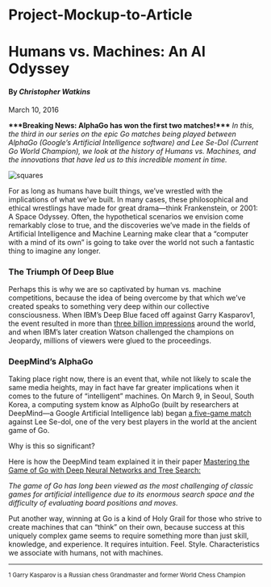 # Project-Mockup-to-Article


<!DOCTYPE html>
<html lang="en">
<head>
  <meta charset="UTF-8">
  <title>Humans vs Machines Blog2</title>
</head>
<body>
  <!-- This was adapted from: http://blog.udacity.com/2016/03/humans-vs-machines-an-ai-odyssey-2.html -->
  <!-- Format this text to match the mockup exactly! -->
  <h1>Humans vs. Machines: An AI Odyssey</h1>

  <h4>By <em>Christopher Watkins</em></h4>

  <p>March 10, 2016</p>

  <p><strong>***Breaking News: AlphaGo has won the first two matches!***</strong> <em>In this, the third in our series on the epic Go matches being played between AlphaGo (Google’s Artificial Intelligence software) and Lee Se-Dol (Current Go World Champion), we look at the history of Humans vs. Machines, and the innovations that have led us to this incredible moment in time.</em>
  </p>

  <img src="http://i2.wp.com/blog.udacity.com/wp-content/uploads/2016/03/56df2490a351d802222160.gif" alt="squares">

  <p>For as long as humans have built things, we’ve wrestled with the implications of what we’ve built. In many cases, these philosophical and ethical wrestlings have made for great drama—think Frankenstein, or 2001: A Space Odyssey. Often, the hypothetical scenarios we envision come remarkably close to true, and the discoveries we’ve made in the fields of Artificial Intelligence and Machine Learning make clear that a “computer with a mind of its own” is going to take over the world not such a fantastic thing to imagine any longer.</p>

  <h3>The Triumph Of Deep Blue</h3>

  <p>Perhaps this is why we are so captivated by human vs. machine competitions, because the idea of being overcome by that which we’ve created speaks to something very deep within our collective consciousness. When IBM’s Deep Blue faced off against Garry Kasparov1, the event resulted in more than <a href="http://www-03.ibm.com/ibm/history/ibm100/us/en/icons/deepblue/">three billion impressions</a> around the world, and when IBM’s later creation Watson challenged the champions on Jeopardy, millions of viewers were glued to the proceedings.</p>

  <h3>DeepMind’s AlphaGo</h3>

  <p>Taking place right now, there is an event that, while not likely to scale the same media heights, may in fact have far greater implications when it comes to the future of “intelligent” machines. On March 9, in Seoul, South Korea, a computing system know as AlphoGo (built by researchers at DeepMind—a Google Artificial Intelligence lab) began <a href="http://venturebeat.com/2016/02/04/youtube-will-livestream-googles-ai-playing-go-superstar-lee-sedol-in-march/">a five-game match</a> against Lee Se-dol, one of the very best players in the world at the ancient game of Go.</p>

  <p>Why is this so significant?</p>

  <p>Here is how the DeepMind team explained it in their paper <a href="http://airesearch.com/wp-content/uploads/2016/01/deepmind-mastering-go.pdf">Mastering the Game of Go with Deep Neural Networks and Tree Search:</a>
  </p>

  <p><em>The game of Go has long been viewed as the most challenging of classic games for artificial intelligence due to its enormous search space and the difficulty of evaluating board positions and moves.</em></p>
  <p>Put another way, winning at Go is a kind of Holy Grail for those who strive to create machines that can “think” on their own, because success at this uniquely complex game seems to require something more than just skill, knowledge, and experience. It requires intuition. Feel. Style. Characteristics we associate with humans, not with machines.</p>
  <hr>
  <sup>1 Garry Kasparov is a Russian chess Grandmaster and former World Chess Champion</sup>
</body>
</html>
